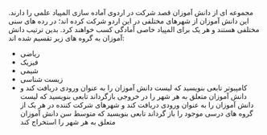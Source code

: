 مجموعه ای از دانش آموزان قصد شرکت در اردوی آماده سازی المپیاد علمی را دارند. این دانش آموزان از شهرهای
مختلفی در این اردو شرکت کرده اند؛ در رده های سنی مختلفی هستند و هر یک برای المپیاد خاصی آمادگی کسب
خواهند کرد. بدین ترتیب دانش آموزان به گروه های زیر تقسیم شده اند:
- ریاضی
- فیزیک
- شیمی
- زیست شناسی
- کامپیوتر
تابعی بنویسید که لیست دانش آموزان را به عنوان ورودی دریافت کند و دانش آموزان متعلق به هر شهر را
در خروجی بازگرداند
تابعی بنویسید که لیست دانش آموزان را به عنوان ورودی دریافت کند و شهرهای شرکت کننده در هر یک
از گروه های درسی موجود را باز گرداند
تابعی بنویسید که متوسط سن دانش آموزان متعلق به هر شهر را استخراج کند
